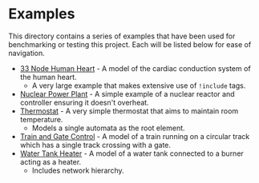 # Examples

This directory contains a series of examples that have been used for benchmarking or testing this project.
Each will be listed below for ease of navigation.

- [33 Node Human Heart](heart) - A model of the cardiac conduction system of the human heart.
  - A very large example that makes extensive use of `!include` tags.
- [Nuclear Power Plant](nuclear_plant) - A simple example of a nuclear reactor and controller ensuring it doesn't overheat.
- [Thermostat](thermostat) - A very simple thermostat that aims to maintain room temperature.
  - Models a single automata as the root element.
- [Train and Gate Control](train_gate) - A model of a train running on a circular track which has a single track crossing with a gate.
- [Water Tank Heater](water_heater) - A model of a water tank connected to a burner acting as a heater.
  - Includes network hierarchy.
